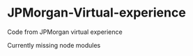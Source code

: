 # JPMorgan-Virtual-experience
Code from JPMorgan virtual experience

Currently missing node modules
